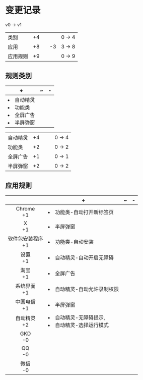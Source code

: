 # 变更记录

v0 -> v1

||||||
|-|:-:|:-:|:-:|:-:|
|类别|+4|||0 -> 4|
|应用|+8||-3|3 -> 8|
|应用规则|+9|||0 -> 9|

## 规则类别

|+|~|-|
|-|-|-|
|<li>自动精灵<li>功能类<li>全屏广告<li>半屏弹窗|||

||||||
|-|:-:|:-:|:-:|:-:|
|自动精灵|+4|||0 -> 4|
|功能类|+2|||0 -> 2|
|全屏广告|+1|||0 -> 1|
|半屏弹窗|+2|||0 -> 2|

## 应用规则

||+|~|-|
|:-:|-|-|-|
|Chrome<br>+1|<li>功能类-自动打开新标签页|||
|X<br>+1|<li>半屏弹窗|||
|软件包安装程序<br>+1|<li>功能类-自动安装|||
|设置<br>+1|<li>自动精灵-自动开启无障碍|||
|淘宝<br>+1|<li>全屏广告|||
|系统界面<br>+1|<li>自动精灵-自动允许录制权限|||
|中国电信<br>+1|<li>半屏弹窗|||
|自动精灵<br>+2|<li>自动精灵-无障碍提示,<li>自动精灵-选择运行模式|||
|GKD<br>-0||||
|QQ<br>-0||||
|微信<br>-0||||
